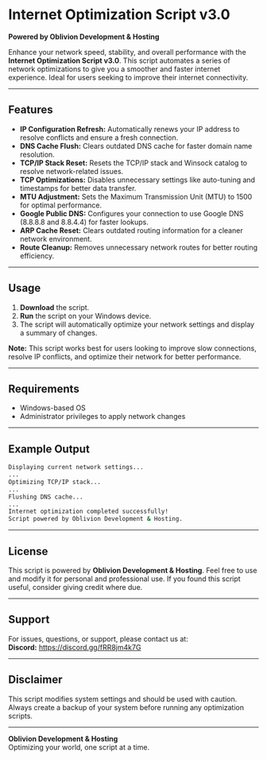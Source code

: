 
# Internet Optimization Script v3.0  
**Powered by Oblivion Development & Hosting**  

Enhance your network speed, stability, and overall performance with the **Internet Optimization Script v3.0**. This script automates a series of network optimizations to give you a smoother and faster internet experience. Ideal for users seeking to improve their internet connectivity.

---

## Features

- **IP Configuration Refresh:** Automatically renews your IP address to resolve conflicts and ensure a fresh connection.
- **DNS Cache Flush:** Clears outdated DNS cache for faster domain name resolution.
- **TCP/IP Stack Reset:** Resets the TCP/IP stack and Winsock catalog to resolve network-related issues.
- **TCP Optimizations:** Disables unnecessary settings like auto-tuning and timestamps for better data transfer.
- **MTU Adjustment:** Sets the Maximum Transmission Unit (MTU) to 1500 for optimal performance.
- **Google Public DNS:** Configures your connection to use Google DNS (8.8.8.8 and 8.8.4.4) for faster lookups.
- **ARP Cache Reset:** Clears outdated routing information for a cleaner network environment.
- **Route Cleanup:** Removes unnecessary network routes for better routing efficiency.

---

## Usage

1. **Download** the script.
2. **Run** the script on your Windows device.
3. The script will automatically optimize your network settings and display a summary of changes.

**Note:** This script works best for users looking to improve slow connections, resolve IP conflicts, and optimize their network for better performance.

---

## Requirements

- Windows-based OS
- Administrator privileges to apply network changes

---

## Example Output

```bash
Displaying current network settings...
...
Optimizing TCP/IP stack...
...
Flushing DNS cache...
...
Internet optimization completed successfully!
Script powered by Oblivion Development & Hosting.
```

---

## License

This script is powered by **Oblivion Development & Hosting**. Feel free to use and modify it for personal and professional use. If you found this script useful, consider giving credit where due.

---

## Support

For issues, questions, or support, please contact us at:  
**Discord:** https://discord.gg/fRR8jm4k7G

---

## Disclaimer

This script modifies system settings and should be used with caution. Always create a backup of your system before running any optimization scripts.

---

**Oblivion Development & Hosting**  
Optimizing your world, one script at a time.
